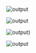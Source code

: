
![output](https://user-images.githubusercontent.com/89644963/132375508-49331088-9100-4c48-82de-12a9a6c253dd.png)


![output](https://user-images.githubusercontent.com/89644963/132375514-3ad5a4bb-b932-4934-9656-d6c85b6f87c1.png)
                    
                    
                    
![output)](https://user-images.githubusercontent.com/89644963/132375518-6e2f91e3-eae7-4207-a216-92e68ca2c77e.png)



  ![output](https://user-images.githubusercontent.com/89644963/132375521-a759546a-8e3c-4603-86bb-c3f446415f6c.png)
